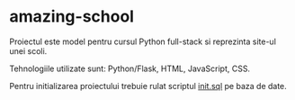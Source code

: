# amazing-school

Proiectul este model pentru cursul Python full-stack si reprezinta site-ul unei scoli.

Tehnologiile utilizate sunt: Python/Flask, HTML, JavaScript, CSS.

Pentru initializarea proiectului trebuie rulat scriptul [init.sql](https://github.com/ciprianstoica/amazing-school/blob/main/database/init.sql) pe baza de date.
